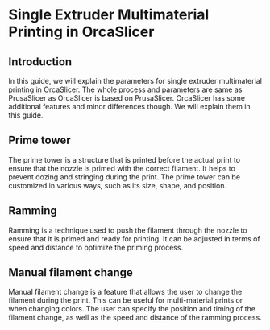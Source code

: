 # Single Extruder Multimaterial Printing in OrcaSlicer

## Introduction

In this guide, we will explain the parameters for single extruder multimaterial printing in OrcaSlicer. The whole process and parameters are same as PrusaSlicer as OrcaSlicer is based on PrusaSlicer.
OrcaSlicer has some additional features and minor differences though. We will explain them in this guide.

## Prime tower

The prime tower is a structure that is printed before the actual print to ensure that the nozzle is primed with the correct filament. It helps to prevent oozing and stringing during the print. The prime tower can be customized in various ways, such as its size, shape, and position.

## Ramming

Ramming is a technique used to push the filament through the nozzle to ensure that it is primed and ready for printing. It can be adjusted in terms of speed and distance to optimize the priming process.

## Manual filament change

Manual filament change is a feature that allows the user to change the filament during the print. This can be useful for multi-material prints or when changing colors. The user can specify the position and timing of the filament change, as well as the speed and distance of the ramming process.
